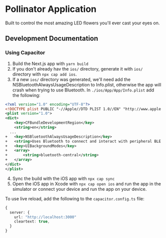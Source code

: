 # Pollinator Application

Built to control the most amazing LED flowers you'll ever cast your eyes on.

## Development Documentation

### Using Capacitor

1. Build the Next.js app with `yarn build`
2. If you don't already hav the `ios/` directory, generate it with `ios/` directory with `npx cap add ios`.
3. If a new `ios/` directory was generated, we'll need add the NSBluetoothAlwaysUsageDescription to Info.plist, otherwise the app will crash when trying to use Bluetooth. In `./ios/App/App/Info.plist` add the following:

```xml
<?xml version="1.0" encoding="UTF-8"?>
<!DOCTYPE plist PUBLIC "-//Apple//DTD PLIST 1.0//EN" "http://www.apple.com/DTDs/PropertyList-1.0.dtd">
<plist version="1.0">
<dict>
	<key>CFBundleDevelopmentRegion</key>
	<string>en</string>
  ...
+	<key>NSBluetoothAlwaysUsageDescription</key>
+	<string>Uses Bluetooth to connect and interact with peripheral BLE devices.</string>
+	<key>UIBackgroundModes</key>
+	<array>
+		<string>bluetooth-central</string>
+	</array>
</dict>
</plist>
```

4. Sync the build with the iOS app with `npx cap sync`
5. Open the iOS app in Xcode with `npx cap open ios` and run the app in the simulator or connect your device and run the app on your device.

To use live reload, add the following to the `capacitor.config.ts` file:

```ts
{
  server: {
    url: "http://localhost:3000"
    cleartext: true,
  }
}
```